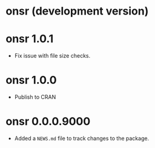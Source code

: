 # onsr (development version)

# onsr 1.0.1

* Fix issue with file size checks.

# onsr 1.0.0

* Publish to CRAN

# onsr 0.0.0.9000

* Added a `NEWS.md` file to track changes to the package.
